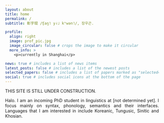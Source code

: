 ```yaml
---
layout: about
title: home
permalink: /
subtitle: 彰宇琨 /ʧaŋ˥ y˨˩ kʰwən˥/, 장우곤.

profile:
  align: right
  image: prof_pic.jpg
  image_circular: false # crops the image to make it circular
  more_info: >
    <p>currently in Shanghai</p>

news: true # includes a list of news items
latest_posts: false # includes a list of the newest posts
selected_papers: false # includes a list of papers marked as "selected={true}"
social: true # includes social icons at the bottom of the page
---
```


THIS SITE IS STILL UNDER CONSTRUCTION.

<p align="justify">
Halo. I am an incoming PhD student in linguistics at [not determined yet]. I focus mainly on syntax, phonology, semantics and their interfaces. Languages that I am interested in include Koreanic, Tungusic, Sinitic and Khosian.
</p>
